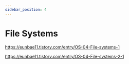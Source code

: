 ```yaml
---
sidebar_position: 4
---
```


# File Systems

https://eunbae11.tistory.com/entry/OS-04-File-systems-1

https://eunbae11.tistory.com/entry/OS-04-File-systems-2-1
